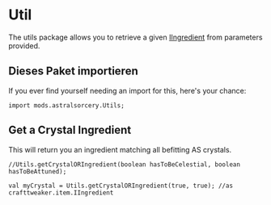 # Util

The utils package allows you to retrieve a given [IIngredient](/Vanilla/Variable_Types/IIngredient/) from parameters provided.

## Dieses Paket importieren

If you ever find yourself needing an import for this, here's your chance:

    import mods.astralsorcery.Utils;
    

## Get a Crystal Ingredient

This will return you an ingredient matching all befitting AS crystals.

    //Utils.getCrystalORIngredient(boolean hasToBeCelestial, boolean hasToBeAttuned);
    
    val myCrystal = Utils.getCrystalORIngredient(true, true); //as crafttweaker.item.IIngredient